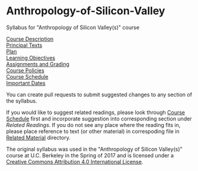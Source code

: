 # Anthropology-of-Silicon-Valley
Syllabus for "Anthropology of Silicon Valley(s)" course

[Course Description](Course-Description.md)  
[Principal Texts](Principal-Texts.md)  
[Plan](Plan.md)  
[Learning Objectives](Learning-Objectives.md)  
[Assignments and Grading](Assignments-and-Grading.md)  
[Course Policies](Course-Policies.md)  
[Course Schedule](Course-Schedule.md)  
[Important Dates](Important-Dates.md)  

You can create pull requests to submit suggested changes to any section of the syllabus.

If you would like to suggest related readings, please look through [Course Schedule](Course-Schedule.md) first and incorporate suggestion into corresponding section under *Related Readings*. If you do not see any place where the reading fits in, please place reference to text (or other material) in correspoding file in [Related Material](Related-Material) directory.

The original syllabus was used in the "Anthropology of Silicon Valley(s)" course at U.C. Berkeley in the Spring of 2017 and is licensed  under a [Creative Commons Attribution 4.0 International License](https://creativecommons.org/licenses/by/4.0/).

